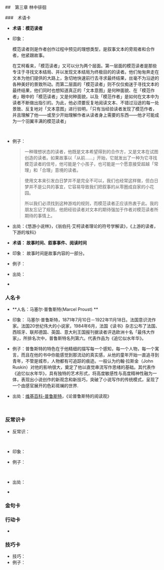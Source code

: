 ##　第三章 林中徘徊



###　术语卡

* **术语：模范读者**

* 印象：

  模范读者则是作者创作过程中预见的理想类型，是叙事文本的旁观者和合作者，他紧跟故事。

  在艾柯看来，「模范读者」又可以分为两个层面。第一层面的模范读者是那些专注于寻找文本结局、并以发现文本结局为终极目的的读者。他们匆匆奔走在文本为他们提供的大路上，急切地快速前行去寻求最终结果，丝毫不为沿途的各种美好的景致所动。而第二层面的「模范读者」则不仅仅痴迷于寻找文本的最终结果，他们同时也想知道真正的「文本意图」是何种面貌、在「模范作者」眼中的「模范读者」又是何种面貌，以及「模范作者」是如何在文本中为读者不断做出指引的。为此，他必须要反复地阅读文本、不错过沿途的每一处景致、反复地对「文本意图」进行验明，「只有当经验读者发现了模范作者，并且理解了他——或至少开始理解作者从读者身上需要的东西——他才可能成为一个羽翼丰满的模范读者」

  ​

* 例子：

  > 一种理想状态的读者，他既是文本希望得到的合作方，又是文本在试图创造的读者。如果故事以「从前……」开始，它就发出了一种为它寻找模范读者的信号，他可能是个小孩子，也可能是一个愿意接受超越「常理」和「合理」意境的读者。

  > 使用文本来引发白日梦并不是完全不可以，我们也经常这样做，但白日梦并不是公共的事宜，它容易导致我们把叙事的从零圈成自家的小花园。
  >
  > 所以我们必须找到这种游戏的规则，而模范读者正应该热衷于此。我的朋友忘记了规则，他把经验读者对文本的期待强加于作者对模范读者所期待的事情上。

* 出处：《悠游小说林》，《翁伯托·艾柯读者理论的符号学解读》，《上游的读者，下游的埃科》





* **术语： 故事时间、叙事事件、阅读时间**

* 印象： 故事时间是故事内容的一部分。

* 例子：

* 出处：




* ​




### 人名卡

* **人名：马塞尔·普鲁斯特(Marcel Proust) **

* 印象： 马塞尔·普鲁斯特，1871年7月10日－1922年11月18日。法国意识流作家。法国20世纪伟大的小说家，1984年6月，法国《读书》杂志公布了法国、西班牙、联邦德国、英国、意大利王国报刊据读者评选欧洲十名「最伟大作家」，所排名次中，普鲁斯特名列第六。代表作品为《追忆似水年华》。

* 例子：普鲁斯特的特色在于他精细的描写每一个感知，每一个人物，每一个寓言，而且在他的书中你能感觉到那流动的真实感，从他的童年开始一直追寻到青年，不管是城市，人物都有可追踪的痕迹。一般认为约翰·拉斯金（John Ruskin）对他的影响很大，奠定了他以直觉串流写作思绪的基础。其代表作《追忆似水年华》，具有独特的艺术形式，将高度敏感性与高度精神性融为一体，表现出小说创作的新观念和新技巧，突破了小说写作的传统模式，呈现了一个由感官展开的色彩斑斓的世界.

* 出处：[维基百科-普鲁斯特](https://zh.wikipedia.org/zh-cn/%E9%A6%AC%E5%A1%9E%E7%88%BE%C2%B7%E6%99%AE%E9%AD%AF%E6%96%AF%E7%89%B9)，《论普鲁斯特的阅读观》

  ​


### 反常识卡

* 反常识：

  ​

* 印象： 

* 例子： 

  ​

* 出处： 



* ​




### 金句卡

> 

### 行动卡

* ​



### 技巧卡

* 技巧：
* 例子：





